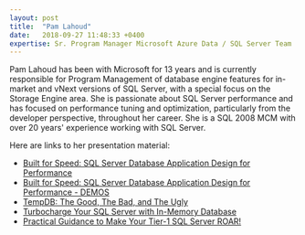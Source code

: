 ```yaml
---
layout: post
title:  "Pam Lahoud"
date:   2018-09-27 11:48:33 +0400
expertise: Sr. Program Manager Microsoft Azure Data / SQL Server Team | Microsoft
---
```


Pam Lahoud has been with Microsoft for 13 years and is currently responsible for Program Management of database engine features for in-market and vNext versions of SQL Server, with a special focus on the Storage Engine area. She is passionate about SQL Server performance and has focused on performance tuning and optimization, particularly from the developer perspective, throughout her career. She is a SQL 2008 MCM with over 20 years' experience working with SQL Server.

Here are links to her presentation material:

- [Built for Speed: SQL Server Database Application Design for Performance](https://devintxcontent.blob.core.windows.net/showcontent/Speaker%20Presentations%20Fall%202019/BuiltforSpeedSQLServerDatabaseApplicationDesignforPerformance.pptx)
- [Built for Speed: SQL Server Database Application Design for Performance - DEMOS](https://devintxcontent.blob.core.windows.net/showcontent/Speaker%20Presentations%20Fall%202019/BuiltForSpeedDemo.sql)
- [TempDB: The Good, The Bad, and The Ugly
](https://devintxcontent.blob.core.windows.net/showcontent/Speaker%20Presentations%20Fall%202019/TempDB-TheGoodTheBadTheUgly.pptx)
- [Turbocharge Your SQL Server with In-Memory Database](https://devintxcontent.blob.core.windows.net/showcontent/Speaker%20Presentations%20Fall%202019/Turbocharge%20Your%20SQL%20Server%20With%20In-Memory%20Database.pptx)
- [Practical Guidance to Make Your Tier-1 SQL Server ROAR!](https://devintxcontent.blob.core.windows.net/showcontent/Speaker%20Presentations%20Fall%202019/Practical%20guidance%20to%20make%20your%20tier-1%20SQL%20Server%20ROAR.pptx)

